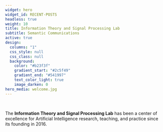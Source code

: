 ```yaml
---
widget: hero
widget_id: RECENT-POSTS
headless: true
weight: 10
title: Information Theory and Signal Processing Lab
subtitle: Semantic Communications
active: true
design:
  columns: "1"
  css_style: null
  css_class: null
  background:
    color: "#b23f3f"
    gradient_start: "#2c5f49"
    gradient_end: "#541997"
    text_color_light: true
    image_darken: 0
hero_media: welcome.jpg
---
```

<br/>



The **Information Theory and Signal Processing Lab** has been a center of excellence for Artificial Intelligence research, teaching, and practice since its founding in 2016.